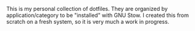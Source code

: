 This is my personal collection of dotfiles.
They are organized by application/category to be "installed" with GNU Stow.
I created this from scratch on a fresh system, so it is very much a work in progress.
